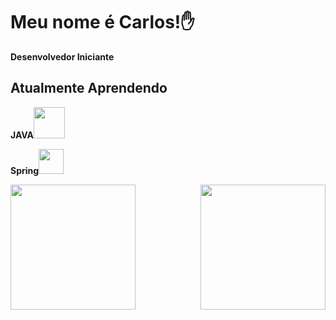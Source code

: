 <h1 align=left>Meu nome é Carlos!✋</h1>

<p><strong>Desenvolvedor Iniciante</strong></p>

<h2>Atualmente Aprendendo</h2>
<p><strong>JAVA<img src="https://cdn.jsdelivr.net/gh/devicons/devicon/icons/java/java-original.svg" width="50em" /></p>
<p><strong>Spring</strong><img src="https://cdn.jsdelivr.net/gh/devicons/devicon/icons/spring/spring-original.svg"
      width="40em" /></p>
<div width="100%">
   <div>
      <img src="https://github.com/CarlosCipreste/CarlosCipreste/assets/107213064/4a31f7b4-5be6-459d-913d-10330ef67d2e"
         height="200em" align="left">

  <a href="https://github.com/CarlosCipreste">
  <img height="200em" src="https://github-readme-stats.vercel.app/api/top-langs/?username=CarlosCipreste&layout=donut&theme=dark" align="right"/>
    
   </div>
</div>
